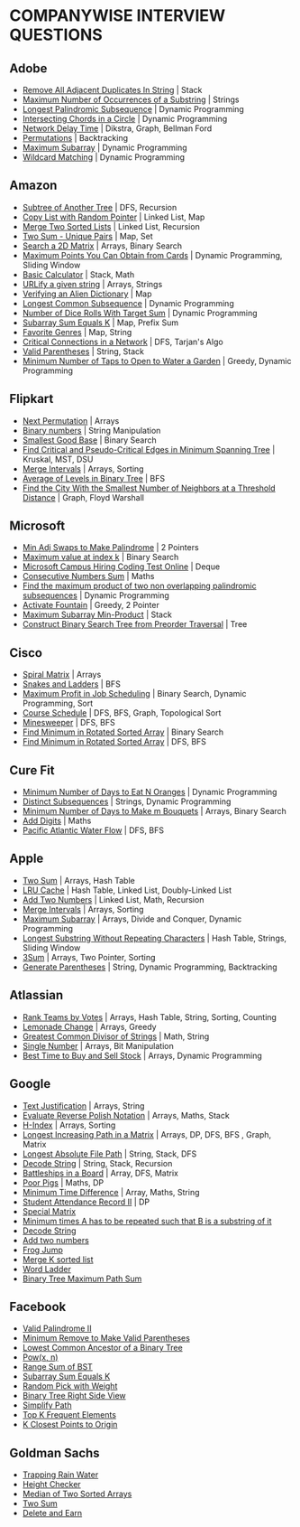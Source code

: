 # COMPANYWISE INTERVIEW QUESTIONS

## Adobe

- [Remove All Adjacent Duplicates In String](https://leetcode.com/problems/remove-all-adjacent-duplicates-in-string/) | Stack
- [Maximum Number of Occurrences of a Substring](https://leetcode.com/problems/maximum-number-of-occurrences-of-a-substring/) | Strings
- [Longest Palindromic Subsequence](https://leetcode.com/problems/longest-palindromic-subsequence/) | Dynamic Programming
- [Intersecting Chords in a Circle](https://www.interviewbit.com/problems/intersecting-chords-in-a-circle/) | Dynamic Programming
- [Network Delay Time](https://leetcode.com/problems/network-delay-time/) | Dikstra, Graph, Bellman Ford
- [Permutations](https://leetcode.com/problems/permutations/) | Backtracking
- [Maximum Subarray](https://leetcode.com/problems/maximum-subarray/) | Dynamic Programming
- [Wildcard Matching](https://leetcode.com/problems/wildcard-matching/) | Dynamic Programming

## Amazon

- [Subtree of Another Tree](https://leetcode.com/problems/subtree-of-another-tree/) | DFS, Recursion
- [Copy List with Random Pointer](https://leetcode.com/problems/copy-list-with-random-pointer/) | Linked List, Map
- [Merge Two Sorted Lists](https://leetcode.com/problems/merge-two-sorted-lists/) | Linked List, Recursion
- [Two Sum - Unique Pairs](https://leetcode.com/discuss/interview-question/372434/Amazon-or-OA-2019-or-Two-Sum-Unique-Pairs/391924) | Map, Set
- [Search a 2D Matrix](https://leetcode.com/problems/search-a-2d-matrix/) | Arrays, Binary Search
- [Maximum Points You Can Obtain from Cards](https://leetcode.com/problems/maximum-points-you-can-obtain-from-cards/) | Dynamic Programming, Sliding Window
- [Basic Calculator](https://leetcode.com/problems/basic-calculator/) | Stack, Math
- [URLify a given string](https://leetcode.com/discuss/interview-question/124608/amazon-phone-screen-urlify-a-given-string-replace-spaces-with-20) | Arrays, Strings
- [Verifying an Alien Dictionary](https://leetcode.com/problems/verifying-an-alien-dictionary/) | Map
- [Longest Common Subsequence](https://leetcode.com/problems/longest-common-subsequence/) | Dynamic Programming
- [Number of Dice Rolls With Target Sum](https://leetcode.com/problems/number-of-dice-rolls-with-target-sum/) | Dynamic Programming
- [Subarray Sum Equals K](https://leetcode.com/problems/subarray-sum-equals-k/) | Map, Prefix Sum
- [Favorite Genres](https://leetcode.com/discuss/interview-question/373006) | Map, String
- [Critical Connections in a Network](https://leetcode.com/problems/critical-connections-in-a-network/) | DFS, Tarjan's Algo
- [Valid Parentheses](https://leetcode.com/problems/valid-parentheses/) | String, Stack
- [Minimum Number of Taps to Open to Water a Garden](https://leetcode.com/problems/minimum-number-of-taps-to-open-to-water-a-garden/) | Greedy, Dynamic Programming

## Flipkart

- [Next Permutation](https://leetcode.com/problems/next-permutation/) | Arrays
- [Binary numbers](https://www.hackerearth.com/practice/data-structures/arrays/1-d/practice-problems/algorithm/the-code-generator-9d3f9afa/) | String Manipulation
- [Smallest Good Base](https://leetcode.com/problems/smallest-good-base/) | Binary Search
- [Find Critical and Pseudo-Critical Edges in Minimum Spanning Tree](https://leetcode.com/problems/find-critical-and-pseudo-critical-edges-in-minimum-spanning-tree/) | Kruskal, MST, DSU
- [Merge Intervals](https://leetcode.com/problems/merge-intervals/) | Arrays, Sorting
- [Average of Levels in Binary Tree](https://leetcode.com/problems/average-of-levels-in-binary-tree/) | BFS
- [Find the City With the Smallest Number of Neighbors at a Threshold Distance](https://leetcode.com/problems/find-the-city-with-the-smallest-number-of-neighbors-at-a-threshold-distance/) | Graph, Floyd Warshall

## Microsoft

- [Min Adj Swaps to Make Palindrome](https://leetcode.com/discuss/interview-question/351783/) | 2 Pointers
- [Maximum value at index k](https://leetcode.com/discuss/interview-question/969033/Microsoft-or-Phone-Interview-or-Maximum-value-at-index-k) | Binary Search
- [Microsoft Campus Hiring Coding Test Online](https://leetcode.com/discuss/interview-question/344216/microsoft-campus-hiring-coding-test-online) | Deque
- [Consecutive Numbers Sum](https://leetcode.com/problems/consecutive-numbers-sum/) | Maths
- [Find the maximum product of two non overlapping palindromic subsequences](https://stackoverflow.com/questions/53663721/find-the-maximum-product-of-two-non-overlapping-palindromic-subsequences) | Dynamic Programming
- [Activate Fountain](https://leetcode.com/discuss/interview-question/363036/walmart-oa-2019-activate-fountains) | Greedy, 2 Pointer
- [Maximum Subarray Min-Product](https://leetcode.com/problems/maximum-subarray-min-product/) | Stack
- [Construct Binary Search Tree from Preorder Traversal](https://leetcode.com/problems/construct-binary-search-tree-from-preorder-traversal/) | Tree

## Cisco

- [Spiral Matrix](https://leetcode.com/problems/spiral-matrix/) | Arrays
- [Snakes and Ladders](https://leetcode.com/problems/snakes-and-ladders/) | BFS
- [Maximum Profit in Job Scheduling](https://leetcode.com/problems/maximum-profit-in-job-scheduling/) | Binary Search, Dynamic Programming, Sort
- [Course Schedule](https://leetcode.com/problems/course-schedule/) | DFS, BFS, Graph, Topological Sort
- [Minesweeper](https://leetcode.com/problems/minesweeper/) | DFS, BFS
- [Find Minimum in Rotated Sorted Array](https://leetcode.com/problems/find-minimum-in-rotated-sorted-array/) | Binary Search
- [Find Minimum in Rotated Sorted Array](https://leetcode.com/problems/find-minimum-in-rotated-sorted-array/) | DFS, BFS

## Cure Fit

- [Minimum Number of Days to Eat N Oranges](https://leetcode.com/problems/minimum-number-of-days-to-eat-n-oranges/) | Dynamic Programming
- [Distinct Subsequences](https://leetcode.com/problems/distinct-subsequences/) | Strings, Dynamic Programming
- [Minimum Number of Days to Make m Bouquets](https://leetcode.com/problems/minimum-number-of-days-to-make-m-bouquets/) | Arrays, Binary Search
- [Add Digits](https://leetcode.com/problems/add-digits/) | Maths
- [Pacific Atlantic Water Flow](https://leetcode.com/problems/pacific-atlantic-water-flow/) | DFS, BFS

## Apple

- [Two Sum](https://leetcode.com/problems/two-sum/) | Arrays, Hash Table
- [LRU Cache](https://leetcode.com/problems/lru-cache/) | Hash Table, Linked List, Doubly-Linked List
- [Add Two Numbers](https://leetcode.com/problems/add-two-numbers/) | Linked List, Math, Recursion
- [Merge Intervals](https://leetcode.com/problems/merge-intervals/) | Arrays, Sorting
- [Maximum Subarray](https://leetcode.com/problems/maximum-subarray/) | Arrays, Divide and Conquer, Dynamic Programming
- [Longest Substring Without Repeating Characters](https://leetcode.com/problems/longest-substring-without-repeating-characters/) | Hash Table, Strings, Sliding Window
- [3Sum](https://leetcode.com/problems/3sum/) | Arrays, Two Pointer, Sorting
- [Generate Parentheses](https://leetcode.com/problems/generate-parentheses/) | String, Dynamic Programming, Backtracking

## Atlassian

- [Rank Teams by Votes](https://leetcode.com/problems/rank-teams-by-votes/) | Arrays, Hash Table, String, Sorting, Counting
- [Lemonade Change](https://leetcode.com/problems/lemonade-change/) | Arrays, Greedy
- [Greatest Common Divisor of Strings](https://leetcode.com/problems/greatest-common-divisor-of-strings/) | Math, String
- [Single Number](https://leetcode.com/problems/single-number/) | Arrays, Bit Manipulation
- [Best Time to Buy and Sell Stock](https://leetcode.com/problems/best-time-to-buy-and-sell-stock/) | Arrays, Dynamic Programming

## Google

- [Text Justification](https://leetcode.com/problems/text-justification/) | Arrays, String
- [Evaluate Reverse Polish Notation](https://leetcode.com/problems/evaluate-reverse-polish-notation/) | Arrays, Maths, Stack
- [H-Index](https://leetcode.com/problems/h-index/) | Arrays, Sorting
- [Longest Increasing Path in a Matrix](https://leetcode.com/problems/longest-increasing-path-in-a-matrix/) | Arrays, DP, DFS, BFS , Graph, Matrix
- [Longest Absolute File Path](https://leetcode.com/problems/longest-absolute-file-path/) | String, Stack, DFS
- [Decode String](https://leetcode.com/problems/decode-string/) | String, Stack, Recursion
- [Battleships in a Board](https://leetcode.com/problems/battleships-in-a-board/) | Array, DFS, Matrix
- [Poor Pigs](https://leetcode.com/problems/poor-pigs/) | Maths, DP
- [Minimum Time Difference](https://leetcode.com/problems/minimum-time-difference/) | Array, Maths, String
- [Student Attendance Record II](https://leetcode.com/problems/student-attendance-record-ii/) | DP
- [Special Matrix](https://practice.geeksforgeeks.org/contest/interview-series-google/problems/#)
- [Minimum times A has to be repeated such that B is a substring of it](https://practice.geeksforgeeks.org/contest/interview-series-google/problems/#)
- [Decode String](https://leetcode.com/problems/decode-string/)
- [Add two numbers](https://leetcode.com/problems/add-two-numbers/)
- [Frog Jump](https://leetcode.com/problems/frog-jump/)
- [Merge K sorted list](https://leetcode.com/problems/merge-k-sorted-lists/)
- [Word Ladder](https://leetcode.com/problems/word-ladder/)
- [Binary Tree Maximum Path Sum](https://leetcode.com/problems/binary-tree-maximum-path-sum/)

## Facebook

- [Valid Palindrome II](https://leetcode.com/problems/valid-palindrome-ii/)
- [Minimum Remove to Make Valid Parentheses](https://leetcode.com/problems/minimum-remove-to-make-valid-parentheses/)
- [Lowest Common Ancestor of a Binary Tree](https://leetcode.com/problems/lowest-common-ancestor-of-a-binary-tree/)
- [Pow(x, n)](https://leetcode.com/problems/powx-n/)
- [Range Sum of BST](https://leetcode.com/problems/range-sum-of-bst/)
- [Subarray Sum Equals K](https://leetcode.com/problems/subarray-sum-equals-k/)
- [Random Pick with Weight](https://leetcode.com/problems/random-pick-with-weight/)
- [Binary Tree Right Side View](https://leetcode.com/problems/binary-tree-right-side-view/)
- [Simplify Path](https://leetcode.com/problems/simplify-path/)
- [Top K Frequent Elements](https://leetcode.com/problems/top-k-frequent-elements/)
- [K Closest Points to Origin](https://leetcode.com/problems/k-closest-points-to-origin/)

## Goldman Sachs

- [Trapping Rain Water](https://leetcode.com/problems/trapping-rain-water/)
- [Height Checker](https://leetcode.com/problems/height-checker/)
- [Median of Two Sorted Arrays](https://leetcode.com/problems/median-of-two-sorted-arrays/)
- [Two Sum](https://leetcode.com/problems/two-sum/)
- [Delete and Earn](https://leetcode.com/problems/delete-and-earn/)
